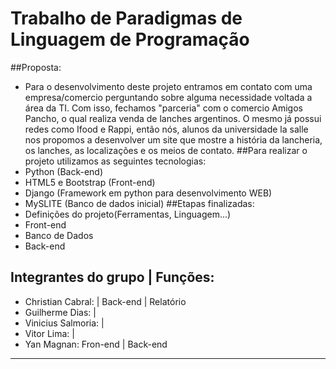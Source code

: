 # Trabalho de Paradigmas de Linguagem de Programação 
##Proposta:
* Para o desenvolvimento deste projeto entramos em contato com uma empresa/comercio perguntando sobre alguma necessidade voltada a área da TI. Com isso, fechamos "parceria" com o comercio Amigos Pancho, o qual realiza venda de lanches argentinos. O mesmo já possui redes como Ifood e Rappi, então nós, alunos da universidade la salle nos propomos a desenvolver um site que mostre a história da lancheria, os lanches, as localizações e os meios de contato.
##Para realizar o projeto utilizamos as seguintes tecnologias:
* Python (Back-end)
* HTML5 e Bootstrap (Front-end)
* Django (Framework em python para desenvolvimento WEB)
* MySLITE (Banco de dados inicial)
##Etapas finalizadas:
* Definições do projeto(Ferramentas, Linguagem...)
* Front-end
* Banco de Dados
* Back-end

## Integrantes do grupo | Funções:
* Christian Cabral: | Back-end | Relatório
* Guilherme Dias: |
* Vinicius Salmoria: |
* Vitor Lima: |
* Yan Magnan: Fron-end | Back-end

<hr>

